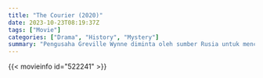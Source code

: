 ```yaml
---
title: "The Courier (2020)"
date: 2023-10-23T08:19:37Z
tags: ["Movie"]
categories: ["Drama", "History", "Mystery"]
summary: "Pengusaha Greville Wynne diminta oleh sumber Rusia untuk mencoba membantu mengakhiri Krisis Rudal Kuba."
---
```


<mux-player stream-type="on-demand"
src="https://kp3d-my.sharepoint.com/personal/ryoo_kp3d_onmicrosoft_com/_layouts/15/download.aspx?share=EdE-qZtJMh5Klf-wt_Z6GtwBZIziEbM6sWxvFApGLHL_gA" prefer-playback="mse" controls>

</mux-player>


{{< movieinfo id="522241" >}}

<script src="https://cdn.jsdelivr.net/npm/@mux/mux-player"></script>

 <script type="application/ld+json ">
{
"@context": "https://schema.org/",
"@type": "VideoObject",
"name": "The Courier (2020)",
"contentUrl": "https://stream.mux.com/Ze3JFUZ7W02Uxebsf02400epRqrzwPGEf7GM6WQwGdkkP4.m3u8",
"thumbnailUrl": "https://www.themoviedb.org/t/p/original/s148FQkDuNuPa1eDxI4OSsvKMUf.jpg?width=314&fit_mode=preserve&time=25",
"uploadDate": "2023-10-23T08:19:37Z",
}

</script>